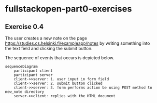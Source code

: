 # fullstackopen-part0-exercises

## Exercise 0.4
The user creates a new note on the page https://studies.cs.helsinki.fi/exampleapp/notes by writing something into the text field and clicking the submit button.

The sequence of events that occurs is depicted below.

```mermaid
sequenceDiagram
    participant client
    participant server
    client->>server: 1. user input in form field 
    client->>server: 2. submit button clicked 
    client->>server: 3. form performs action be using POST method to new_note directory
    server->>client: replies with the HTML document
```
